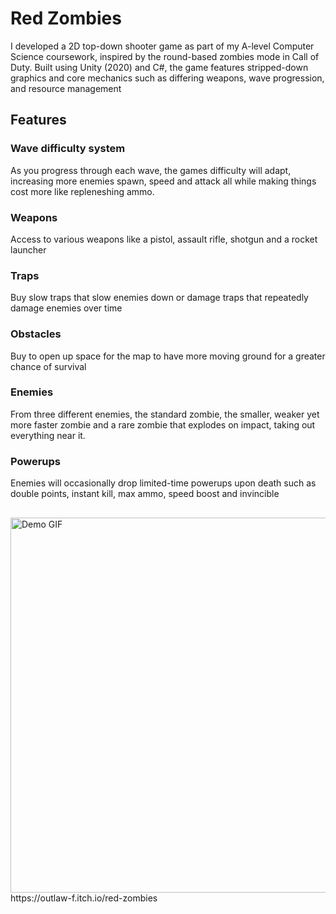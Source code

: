 # Red Zombies
I developed a 2D top-down shooter game as part of my A-level Computer Science coursework, inspired by the round-based zombies mode in Call of Duty. Built using Unity (2020) and C#, the game features stripped-down graphics and core mechanics such as differing weapons, wave progression, and resource management

## Features
### Wave difficulty system
As you progress through each wave, the games difficulty will adapt, increasing more enemies spawn, speed and attack all while making things cost more like repleneshing ammo.
### Weapons
Access to various weapons like a pistol, assault rifle, shotgun and a rocket launcher
### Traps
Buy slow traps that slow enemies down or damage traps that repeatedly damage enemies over time
### Obstacles
Buy to open up space for the map to have more moving ground for a greater chance of survival
### Enemies
From three different enemies, the standard zombie, the smaller, weaker yet more faster zombie and a rare zombie that explodes on impact, taking out everything near it.
### Powerups
Enemies will occasionally drop limited-time powerups upon death such as double points, instant kill, max ammo, speed boost and invincible
##

<img src="https://i.imgur.com/tdNUbNZ.gif" alt="Demo GIF" width="600"/>
https://outlaw-f.itch.io/red-zombies
